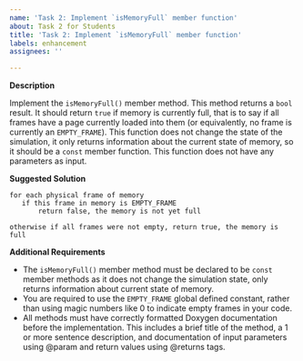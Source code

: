 ```yaml
---
name: 'Task 2: Implement `isMemoryFull` member function'
about: Task 2 for Students
title: 'Task 2: Implement `isMemoryFull` member function'
labels: enhancement
assignees: ''

---
```


**Description**

Implement the `isMemoryFull()` member method.  This method returns a
`bool` result.  It should return `true` if memory is currently full,
that is to say if all frames have a page currently loaded into them
(or equivalently, no frame is currently an `EMPTY_FRAME`).  This
function does not change the state of the simulation, it only returns
information about the current state of memory, so it should be a `const`
member function.  This function does not have any parameters as input.

**Suggested Solution**

```
for each physical frame of memory
   if this frame in memory is EMPTY_FRAME
       return false, the memory is not yet full
	   
otherwise if all frames were not empty, return true, the memory is full
```


**Additional Requirements**

- The `isMemoryFull()` member method must be declared to be `const`
  member methods as it does not change the simulation state, only
  returns information about current state of memory.
- You are required to use the `EMPTY_FRAME` global defined constant, rather
  than using magic numbers like 0 to indicate empty frames in your code.
- All methods must have correctly formatted Doxygen documentation before the
  implementation.  This includes a brief title of the method, a 1 or more
  sentence description, and documentation of input parameters using @param
  and return values using @returns tags.


